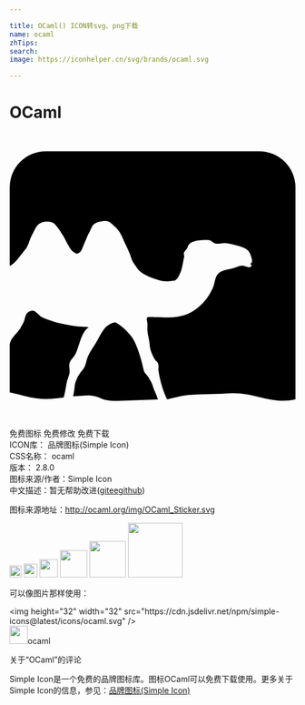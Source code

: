 ```yaml
---

title: OCaml() ICON转svg、png下载
name: ocaml
zhTips: 
search: 
image: https://iconhelper.cn/svg/brands/ocaml.svg

---
```


# OCaml  <small style="font-size: 60%;font-weight: 100"></small>

<div id="svg" class="svg-wrap">
<svg role="img" viewBox="0 0 24 24" xmlns="http://www.w3.org/2000/svg"><title>OCaml icon</title><path d="M12.186 21.63c-.085-.169-.186-.523-.254-.675-.067-.135-.27-.506-.37-.625-.22-.253-.27-.27-.338-.607-.119-.574-.405-1.587-.76-2.295-.186-.372-.49-.676-.76-.946-.236-.236-.776-.624-.877-.607-.895.169-1.165 1.046-1.586 1.738-.237.388-.473.709-.659 1.114-.168.371-.152.793-.439 1.114a2.95 2.95 0 0 0-.624 1.097c-.034.084-.101.928-.186 1.13l1.317-.084c1.232.085.877.557 2.785.456l3.02-.101a5.372 5.372 0 0 0-.27-.709zm8.776-20.084H3.038a3.018 3.018 0 0 0-3.021 3.02v6.583c.439-.152 1.046-1.08 1.249-1.3.337-.388.405-.894.574-1.198.388-.709.455-1.215 1.333-1.215.405 0 .574.101.844.473.186.253.523.742.675 1.063.186.371.473.86.608.962.1.067.185.135.27.169.135.05.253-.051.354-.119.118-.1.169-.286.287-.556.169-.389.338-.827.439-.996.169-.27.236-.608.422-.76.27-.236.641-.253.742-.27.557-.118.81.27 1.08.507.186.168.422.489.608.91.135.338.304.66.388.845.068.185.237.49.338.86.101.321.337.574.439.743 0 0 .152.405 1.03.777a7.5 7.5 0 0 0 .81.286c.388.135.759.119 1.231.068.338 0 .524-.49.676-.878.084-.236.185-.894.236-1.08.05-.185-.085-.32.034-.49.135-.185.219-.202.286-.438.17-.523 1.114-.54 1.654-.54.456 0 .389.439 1.148.287.439-.085.86.05 1.317.185.388.102.76.22.979.473.135.169.489.996.135 1.03.033.033.067.118.118.151-.085.321-.422.085-.625.051-.253-.05-.439 0-.692.118-.439.186-1.063.169-1.451.49-.32.27-.32.86-.473 1.198 0 0-.422 1.063-1.316 1.721-.237.17-.692.574-1.671.726-.439.068-.86.068-1.317.05-.219-.016-.438-.016-.658-.016-.135 0-.574-.017-.557.034l-.05.118a.6.6 0 0 0 .033.169c.017.1.017.185.034.27 0 .185-.017.388 0 .574.017.388.169.742.186 1.147.017.439.236.912.455 1.266.085.135.203.152.254.32.067.186 0 .406.033.608.118.794.355 1.637.71 2.363v.017c.438-.067.894-.236 1.468-.32 1.063-.153 2.531-.085 3.476-.17 2.397-.219 3.697.98 5.84.49V4.567a3.043 3.043 0 0 0-3.038-3.021zm-8.945 14.177c0-.034 0-.034 0 0zM5.553 18.49c.169-.371.27-.777.405-1.148.135-.354.337-.86.692-1.046-.05-.05-.743-.068-.928-.085-.203-.017-.406-.05-.608-.084a22.96 22.96 0 0 1-1.148-.236c-.22-.051-.979-.321-1.13-.389-.389-.168-.642-.658-.929-.607-.185.034-.371.101-.49.287-.1.152-.134.422-.202.607-.084.203-.22.405-.32.608-.237.354-.625.675-.794 1.03-.033.084-.05.168-.084.253v4.067c.202.034.405.068.624.135 1.688.456 2.093.49 3.747.304l.152-.017c.118-.27.22-1.164.304-1.434.067-.22.152-.389.186-.591.033-.203 0-.405-.017-.59-.034-.49.354-.66.54-1.064z"/></svg>
</div>
<detail full-name='ocaml'></detail>

<div class="detail-page">
<p>
<span><span class="badge-success badge">免费图标</span> <span class="badge-success badge">免费修改</span>  <span class="badge-success badge">免费下载</span> </span>
<br/>
<span>
ICON库：
<span class="badge-secondary badge">品牌图标(Simple Icon)</span> 
</span>
<br/>
<span>
CSS名称：
<span class="badge-secondary badge">ocaml</span> 
</span>

<br/>
<span>
版本：
<span class="badge-secondary badge">2.8.0</span> 
</span>
<br/>
<span>图标来源/作者：<span class="badge-light badge">Simple Icon</span></span> 
<br/>
<span class="zh-detail">中文描述：暂无<span class="help-link"><span>帮助改进</span>(<a href="https://gitee.com/liuwave/icon-helper/edit/master/json/brands/ocaml.json" target="_blank" rel="noopener noreferrer">gitee</a><a href="https://github.com/liuwave/icon-helper/edit/master/json/brands/ocaml.json" target="_blank" rel="noopener noreferrer">github</a></span>)</span><br/>
</p>
</div><div class="description description alert alert-light"><p>图标来源地址：<a href="http://ocaml.org/img/OCaml_Sticker.svg" target="_blank" rel="noopener noreferrer">http://ocaml.org/img/OCaml_Sticker.svg</a></p></div>
<div class="alert alert-dark">
<img height="21" width="21" src="https://cdn.jsdelivr.net/npm/simple-icons@latest/icons/ocaml.svg" />
<img height="24" width="24" src="https://cdn.jsdelivr.net/npm/simple-icons@latest/icons/ocaml.svg" />
<img height="32" width="32" src="https://cdn.jsdelivr.net/npm/simple-icons@latest/icons/ocaml.svg" />
<img height="48" width="48" src="https://cdn.jsdelivr.net/npm/simple-icons@latest/icons/ocaml.svg" />
<img height="64" width="64" src="https://cdn.jsdelivr.net/npm/simple-icons@latest/icons/ocaml.svg" />
<img height="96" width="96" src="https://cdn.jsdelivr.net/npm/simple-icons@latest/icons/ocaml.svg" />

</div>
<div>
  <p>可以像图片那样使用：    
  </p>
  <div class="alert alert-primary" style="font-size: 14px">
    &lt;img height="32" width="32" src="https://cdn.jsdelivr.net/npm/simple-icons@latest/icons/ocaml.svg" /&gt;
    <copy-btn content='<img height="32" width="32" src="https://cdn.jsdelivr.net/npm/simple-icons@latest/icons/ocaml.svg" />'></copy-btn>
  </div>
  <div class="alert alert-secondary">
    <img height="32" width="32" src="https://cdn.jsdelivr.net/npm/simple-icons@latest/icons/ocaml.svg" />ocaml
    <copy-btn content="ocaml" btn-title="复制图标名称"></copy-btn>
  </div>
</div>

<Vssue title="关于“OCaml”的评论" >关于“OCaml”的评论</Vssue>


<div><p>Simple Icon是一个免费的品牌图标库。图标OCaml可以免费下载使用。更多关于  Simple Icon的信息，参见：<a target="_blank" href="https://iconhelper.cn/brands.html">品牌图标(Simple Icon)</a>
</p></div>
